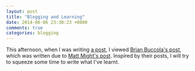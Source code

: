 ```yaml
---
layout: post
title: "Blogging and Learning"
date: 2014-06-06 23:30:23 +0800
comments: true
categories: blogging
---
```


This afternoon, when I was writing [a post][PrevPost], I viewed
[Brian Buccola's post][Buccola], which was written due to
[Matt Might's post][Might].  Inspired by their posts, I will try to
squeeze some time to write what I've learnt.

[PrevPost]: /blog/2014/06/05/mathjax-in-octopress-via-https/ "MathJax in Octopress via HTTPS"

[Buccola]: http://brianbuccola.github.io/blog/2012-11-27-testing-first-post.html "Testing: First Post"

[Might]: http://matt.might.net/articles/how-to-blog-as-an-academic/
"6 blog tips for busy academics"
